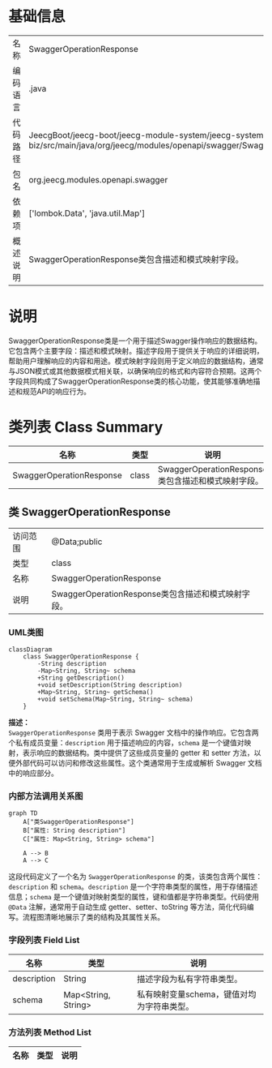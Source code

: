 # 基础信息

|      |      |
|------|------|
| 名称 | SwaggerOperationResponse |
| 编码语言 | .java |
| 代码路径 | JeecgBoot/jeecg-boot/jeecg-module-system/jeecg-system-biz/src/main/java/org/jeecg/modules/openapi/swagger/SwaggerOperationResponse.java |
| 包名 | org.jeecg.modules.openapi.swagger |
| 依赖项 | ['lombok.Data', 'java.util.Map'] |
| 概述说明 | SwaggerOperationResponse类包含描述和模式映射字段。 |

# 说明

SwaggerOperationResponse类是一个用于描述Swagger操作响应的数据结构。它包含两个主要字段：描述和模式映射。描述字段用于提供关于响应的详细说明，帮助用户理解响应的内容和用途。模式映射字段则用于定义响应的数据结构，通常与JSON模式或其他数据模式相关联，以确保响应的格式和内容符合预期。这两个字段共同构成了SwaggerOperationResponse类的核心功能，使其能够准确地描述和规范API的响应行为。

# 类列表 Class Summary

| 名称   | 类型  | 说明 |
|-------|------|-------------|
| SwaggerOperationResponse | class | SwaggerOperationResponse类包含描述和模式映射字段。 |



## 类 SwaggerOperationResponse

|      |      |
|------|------|
| 访问范围 | @Data;public |
| 类型 | class |
| 名称 | SwaggerOperationResponse |
| 说明 | SwaggerOperationResponse类包含描述和模式映射字段。 |


### UML类图

```mermaid
classDiagram
    class SwaggerOperationResponse {
        -String description
        -Map~String, String~ schema
        +String getDescription()
        +void setDescription(String description)
        +Map~String, String~ getSchema()
        +void setSchema(Map~String, String~ schema)
    }
```

**描述：**  
`SwaggerOperationResponse` 类用于表示 Swagger 文档中的操作响应。它包含两个私有成员变量：`description` 用于描述响应的内容，`schema` 是一个键值对映射，表示响应的数据结构。类中提供了这些成员变量的 getter 和 setter 方法，以便外部代码可以访问和修改这些属性。这个类通常用于生成或解析 Swagger 文档中的响应部分。


### 内部方法调用关系图

```mermaid
graph TD
    A["类SwaggerOperationResponse"]
    B["属性: String description"]
    C["属性: Map<String, String> schema"]

    A --> B
    A --> C
```

这段代码定义了一个名为 `SwaggerOperationResponse` 的类，该类包含两个属性：`description` 和 `schema`。`description` 是一个字符串类型的属性，用于存储描述信息；`schema` 是一个键值对映射类型的属性，键和值都是字符串类型。代码使用 `@Data` 注解，通常用于自动生成 getter、setter、toString 等方法，简化代码编写。流程图清晰地展示了类的结构及其属性关系。

### 字段列表 Field List

| 名称  | 类型  | 说明 |
|-------|-------|------|
| description | String | 描述字段为私有字符串类型。 |
| schema | Map<String, String> | 私有映射变量schema，键值对均为字符串类型。 |

### 方法列表 Method List

| 名称  | 类型  | 说明 |
|-------|-------|------|





